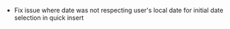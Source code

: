 - Fix issue where date was not respecting user's local date for initial date selection in quick insert